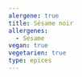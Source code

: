 ```yaml
---
alergene: true
title: Sésame noir
allergenes:
  - Sésame
vegan: true
vegetarien: true
type: epices
---
```


